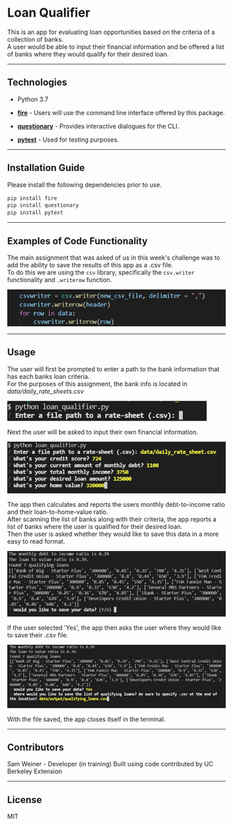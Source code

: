 # Loan Qualifier

This is an app for evaluating loan opportunities based on the criteria of a collection of banks.  
A user would be able to input their financial information and be offered a list of banks where they would qualify for their desired loan.  

---

## Technologies

- Python 3.7

- **[fire](https://google.github.io/python-fire/guide/)** - Users will use the command line interface offered by this package.

- **[questionary](https://questionary.readthedocs.io/en/stable/)** - Provides interactive dialogues for the CLI.

- **[pytest](https://docs.pytest.org/en/6.2.x/)** - Used for testing purposes.
---

## Installation Guide

Please install the following dependencies prior to use.

```python
pip install fire
pip install questionary
pip install pytest
```

---

## Examples of Code Functionality

The main assignment that was asked of us in this week's challenge was to add the ability to save the results of this app as a .csv file.  
To do this we are using the `csv` library, specifically the `csv.writer` functionality and `.writerow` function.

![csvwriter_image](/images/readme_csvwriter_code.PNG)

---

## Usage

The user will first be prompted to enter a path to the bank information that has each banks loan criteria.  
For the purposes of this assignment, the bank info is located in *data/daily_rate_sheets.csv*

![retrieving-bank-data](/images/readme_enter_path_for_bank_info.PNG)

Next the user will be asked to input their own financial information.

![user-info](/images/readme_user_info.PNG)

The app then calculates and reports the users monthly debt-to-income ratio and their loan-to-home-value ratio.  
After scanning the list of banks along with their criteria, the app reports a list of banks where the user is qualified for their desired loan.  
Then the user is asked whether they would like to save this data in a more easy to read format.  

![data-output](/images/readme_raw_data_output.PNG)

If the user selected 'Yes', the app then asks the user where they would like to save their .csv file.  

![where-to-save](/images/readme_where_to_save.PNG)

With the file saved, the app closes itself in the terminal.



---

## Contributors

Sam Weiner - Developer (in training)
Built using code contributed by UC Berkeley Extension

---

## License

MIT
